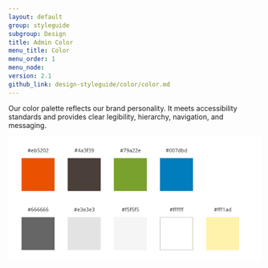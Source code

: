 ```yaml
---
layout: default
group: styleguide
subgroup: Design
title: Admin Color
menu_title: Color
menu_order: 1
menu_node:
version: 2.1
github_link: design-styleguide/color/color.md
---
```


Our color palette reflects our brand personality. It meets accessibility standards and provides clear legibility, hierarchy, navigation, and messaging.

<img src="img/ColorPalette.jpg">
